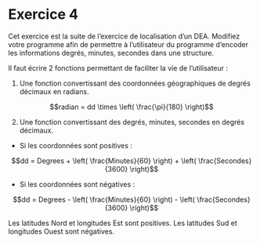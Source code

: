 # Exercice 4

Cet exercice est la suite de l’exercice de localisation d’un DEA. Modifiez votre programme afin de permettre à l’utilisateur du programme d’encoder les informations degrés, minutes, secondes dans une structure.

Il faut écrire 2 fonctions permettant de faciliter la vie de l’utilisateur :

1. Une fonction convertissant des coordonnées géographiques de degrés décimaux en radians.
```math
radian = dd \times \left( \frac{\pi}{180} \right)
```
2. Une fonction convertissant des degrés, minutes, secondes en degrés décimaux.
- Si les coordonnées sont positives :
```math
dd = Degrees + \left( \frac{Minutes}{60} \right) + \left( \frac{Secondes}{3600} \right)
```
- Si les coordonnées sont négatives :
```math
dd = Degrees - \left( \frac{Minutes}{60} \right) - \left( \frac{Secondes}{3600} \right)
```

Les latitudes Nord et longitudes Est sont positives. Les latitudes Sud et longitudes Ouest sont négatives.